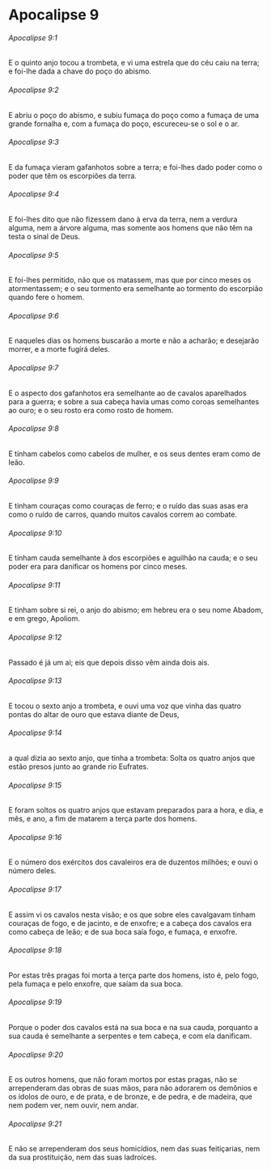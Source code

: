 # Apocalipse 9

###### Apocalipse 9:1

E o quinto anjo tocou a trombeta, e vi uma estrela que do céu caiu na terra; e foi-lhe dada a chave do poço do abismo.

###### Apocalipse 9:2

E abriu o poço do abismo, e subiu fumaça do poço como a fumaça de uma grande fornalha e, com a fumaça do poço, escureceu-se o sol e o ar.

###### Apocalipse 9:3

E da fumaça vieram gafanhotos sobre a terra; e foi-lhes dado poder como o poder que têm os escorpiões da terra.

###### Apocalipse 9:4

E foi-lhes dito que não fizessem dano à erva da terra, nem a verdura alguma, nem a árvore alguma, mas somente aos homens que não têm na testa o sinal de Deus.

###### Apocalipse 9:5

E foi-lhes permitido, não que os matassem, mas que por cinco meses os atormentassem; e o seu tormento era semelhante ao tormento do escorpião quando fere o homem.

###### Apocalipse 9:6

E naqueles dias os homens buscarão a morte e não a acharão; e desejarão morrer, e a morte fugirá deles.

###### Apocalipse 9:7

E o aspecto dos gafanhotos era semelhante ao de cavalos aparelhados para a guerra; e sobre a sua cabeça havia umas como coroas semelhantes ao ouro; e o seu rosto era como rosto de homem.

###### Apocalipse 9:8

E tinham cabelos como cabelos de mulher, e os seus dentes eram como de leão.

###### Apocalipse 9:9

E tinham couraças como couraças de ferro; e o ruído das suas asas era como o ruído de carros, quando muitos cavalos correm ao combate.

###### Apocalipse 9:10

E tinham cauda semelhante à dos escorpiões e aguilhão na cauda; e o seu poder era para danificar os homens por cinco meses.

###### Apocalipse 9:11

E tinham sobre si rei, o anjo do abismo; em hebreu era o seu nome Abadom, e em grego, Apoliom.

###### Apocalipse 9:12

Passado é já um ai; eis que depois disso vêm ainda dois ais.

###### Apocalipse 9:13

E tocou o sexto anjo a trombeta, e ouvi uma voz que vinha das quatro pontas do altar de ouro que estava diante de Deus,

###### Apocalipse 9:14

a qual dizia ao sexto anjo, que tinha a trombeta: Solta os quatro anjos que estão presos junto ao grande rio Eufrates.

###### Apocalipse 9:15

E foram soltos os quatro anjos que estavam preparados para a hora, e dia, e mês, e ano, a fim de matarem a terça parte dos homens.

###### Apocalipse 9:16

E o número dos exércitos dos cavaleiros era de duzentos milhões; e ouvi o número deles.

###### Apocalipse 9:17

E assim vi os cavalos nesta visão; e os que sobre eles cavalgavam tinham couraças de fogo, e de jacinto, e de enxofre; e a cabeça dos cavalos era como cabeça de leão; e de sua boca saía fogo, e fumaça, e enxofre.

###### Apocalipse 9:18

Por estas três pragas foi morta a terça parte dos homens, isto é, pelo fogo, pela fumaça e pelo enxofre, que saíam da sua boca.

###### Apocalipse 9:19

Porque o poder dos cavalos está na sua boca e na sua cauda, porquanto a sua cauda é semelhante a serpentes e tem cabeça, e com ela danificam.

###### Apocalipse 9:20

E os outros homens, que não foram mortos por estas pragas, não se arrependeram das obras de suas mãos, para não adorarem os demônios e os ídolos de ouro, e de prata, e de bronze, e de pedra, e de madeira, que nem podem ver, nem ouvir, nem andar.

###### Apocalipse 9:21

E não se arrependeram dos seus homicídios, nem das suas feitiçarias, nem da sua prostituição, nem das suas ladroíces.

